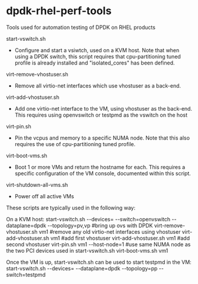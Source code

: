 # dpdk-rhel-perf-tools
Tools used for automation testing of DPDK on RHEL products

start-vswitch.sh
- Configure and start a vsiwtch, used on a KVM host.  Note that when using a DPDK switch, this script requires that cpu-partitioning tuned profile is already installed and "isolated_cores" has been defined.

virt-remove-vhostuser.sh
- Remove all virtio-net interfaces which use vhostuser as a back-end.

virt-add-vhostuser.sh
- Add one virtio-net interface to the VM, using vhostuser as the back-end.  This requires using openvswitch or testpmd as the vswitch on the host

virt-pin.sh
- Pin the vcpus and memory to a specific NUMA node.  Note that this also requires the use of cpu-partitioning tuned profile.

virt-boot-vms.sh
- Boot 1 or more VMs and return the hostname for each.  This requires a specific configuration of the VM console, documented within this script.

virt-shutdown-all-vms.sh
- Power off all active VMs

These scripts are typically used in the following way:

On a KVM host:
start-vswitch.sh --devices=<two PCI devices> --switch=openvswitch  --dataplane=dpdk  --topology=pv,vp #bring up ovs with DPDK
virt-remove-vhostuser.sh vm1 #remove any old virtio-net interfaces using vhostuser
virt-add-vhostuser.sh vm1 #add first vhostuser
virt-add-vhostuser.sh vm1 #add second vhostuser
virt-pin.sh vm1 --host-node=1 #use same NUMA node as the two PCI devices used in start-vswitch.sh
virt-boot-vms.sh vm1
  
Once the VM is up, start-vswitch.sh can be used to start testpmd in the VM:
start-vswitch.sh --devices=<last-two-virtio-net-devices> --dataplane=dpdk --topology=pp --switch=testpmd


